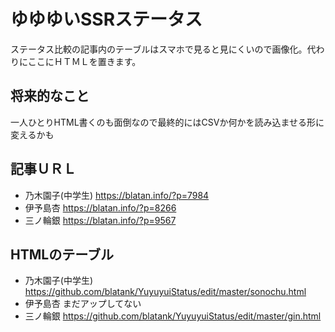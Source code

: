 # ゆゆゆいSSRステータス
ステータス比較の記事内のテーブルはスマホで見ると見にくいので画像化。代わりにここにＨＴＭＬを置きます。

## 将来的なこと
一人ひとりHTML書くのも面倒なので最終的にはCSVか何かを読み込ませる形に変えるかも

## 記事ＵＲＬ
- 乃木園子(中学生) https://blatan.info/?p=7984
- 伊予島杏 https://blatan.info/?p=8266 
- 三ノ輪銀 https://blatan.info/?p=9567

## HTMLのテーブル
- 乃木園子(中学生) https://github.com/blatank/YuyuyuiStatus/edit/master/sonochu.html
- 伊予島杏 まだアップしてない 
- 三ノ輪銀 https://github.com/blatank/YuyuyuiStatus/edit/master/gin.html

